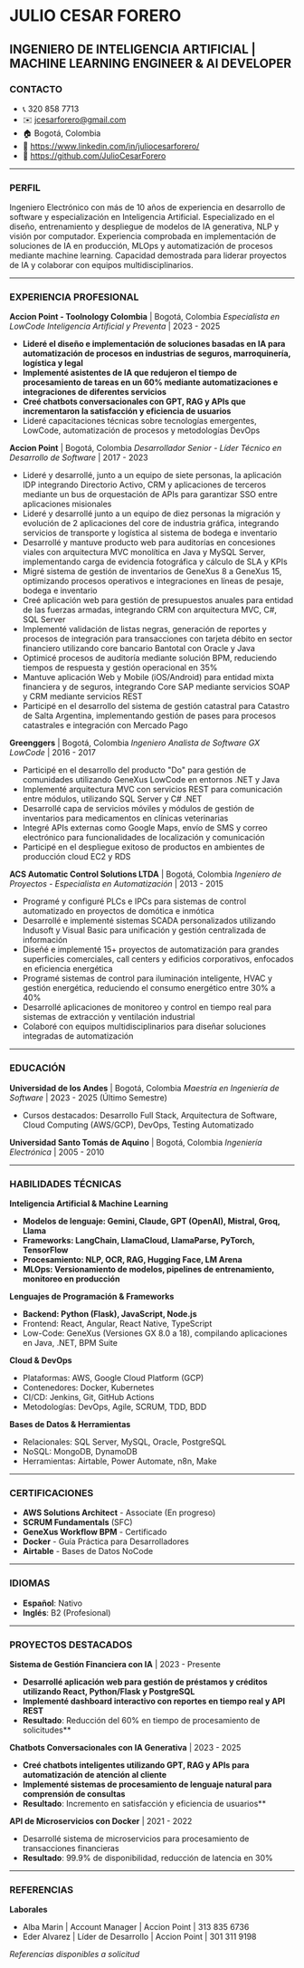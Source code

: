 # JULIO CESAR FORERO
## INGENIERO DE INTELIGENCIA ARTIFICIAL | MACHINE LEARNING ENGINEER & AI DEVELOPER

### CONTACTO

- 📞 320 858 7713
- ✉️ jcesarforero@gmail.com
- 🏠 Bogotá, Colombia
- 🔗 https://www.linkedin.com/in/juliocesarforero/
- 🐙 https://github.com/JulioCesarForero

---

### PERFIL

Ingeniero Electrónico con más de 10 años de experiencia en desarrollo de software y especialización en Inteligencia Artificial. Especializado en el diseño, entrenamiento y despliegue de modelos de IA generativa, NLP y visión por computador. Experiencia comprobada en implementación de soluciones de IA en producción, MLOps y automatización de procesos mediante machine learning. Capacidad demostrada para liderar proyectos de IA y colaborar con equipos multidisciplinarios.

---

### EXPERIENCIA PROFESIONAL

**Accion Point - Toolnology Colombia** | Bogotá, Colombia
*Especialista en LowCode Inteligencia Artificial y Preventa* | 2023 - 2025
- **Lideré el diseño e implementación de soluciones basadas en IA para automatización de procesos en industrias de seguros, marroquinería, logística y legal**
- **Implementé asistentes de IA que redujeron el tiempo de procesamiento de tareas en un 60% mediante automatizaciones e integraciones de diferentes servicios**
- **Creé chatbots conversacionales con GPT, RAG y APIs que incrementaron la satisfacción y eficiencia de usuarios**
- Lideré capacitaciones técnicas sobre tecnologías emergentes, LowCode, automatización de procesos y metodologías DevOps

**Accion Point** | Bogotá, Colombia
*Desarrollador Senior - Líder Técnico en Desarrollo de Software* | 2017 - 2023
- Lideré y desarrollé, junto a un equipo de siete personas, la aplicación IDP integrando Directorio Activo, CRM y aplicaciones de terceros mediante un bus de orquestación de APIs para garantizar SSO entre aplicaciones misionales
- Lideré y desarrollé junto a un equipo de diez personas la migración y evolución de 2 aplicaciones del core de industria gráfica, integrando servicios de transporte y logística al sistema de bodega e inventario
- Desarrollé y mantuve producto web para auditorías en concesiones viales con arquitectura MVC monolítica en Java y MySQL Server, implementando carga de evidencia fotográfica y cálculo de SLA y KPIs
- Migré sistema de gestión de inventarios de GeneXus 8 a GeneXus 15, optimizando procesos operativos e integraciones en líneas de pesaje, bodega e inventario
- Creé aplicación web para gestión de presupuestos anuales para entidad de las fuerzas armadas, integrando CRM con arquitectura MVC, C#, SQL Server
- Implementé validación de listas negras, generación de reportes y procesos de integración para transacciones con tarjeta débito en sector financiero utilizando core bancario Bantotal con Oracle y Java
- Optimicé procesos de auditoría mediante solución BPM, reduciendo tiempos de respuesta y gestión operacional en 35%
- Mantuve aplicación Web y Mobile (iOS/Android) para entidad mixta financiera y de seguros, integrando Core SAP mediante servicios SOAP y CRM mediante servicios REST
- Participé en el desarrollo del sistema de gestión catastral para Catastro de Salta Argentina, implementando gestión de pases para procesos catastrales e integración con Mercado Pago

**Greenggers** | Bogotá, Colombia
*Ingeniero Analista de Software GX LowCode* | 2016 - 2017
- Participé en el desarrollo del producto "Do" para gestión de comunidades utilizando GeneXus LowCode en entornos .NET y Java
- Implementé arquitectura MVC con servicios REST para comunicación entre módulos, utilizando SQL Server y C# .NET
- Desarrollé capa de servicios móviles y módulos de gestión de inventarios para medicamentos en clínicas veterinarias
- Integré APIs externas como Google Maps, envío de SMS y correo electrónico para funcionalidades de localización y comunicación
- Participé en el despliegue exitoso de productos en ambientes de producción cloud EC2 y RDS

**ACS Automatic Control Solutions LTDA** | Bogotá, Colombia
*Ingeniero de Proyectos - Especialista en Automatización* | 2013 - 2015
- Programé y configuré PLCs e IPCs para sistemas de control automatizado en proyectos de domótica e inmótica
- Desarrollé e implementé sistemas SCADA personalizados utilizando Indusoft y Visual Basic para unificación y gestión centralizada de información
- Diseñé e implementé 15+ proyectos de automatización para grandes superficies comerciales, call centers y edificios corporativos, enfocados en eficiencia energética
- Programé sistemas de control para iluminación inteligente, HVAC y gestión energética, reduciendo el consumo energético entre 30% a 40%
- Desarrollé aplicaciones de monitoreo y control en tiempo real para sistemas de extracción y ventilación industrial
- Colaboré con equipos multidisciplinarios para diseñar soluciones integradas de automatización

---

### EDUCACIÓN

**Universidad de los Andes** | Bogotá, Colombia
*Maestría en Ingeniería de Software* | 2023 - 2025 (Último Semestre)
- Cursos destacados: Desarrollo Full Stack, Arquitectura de Software, Cloud Computing (AWS/GCP), DevOps, Testing Automatizado

**Universidad Santo Tomás de Aquino** | Bogotá, Colombia
*Ingeniería Electrónica* | 2005 - 2010

---

### HABILIDADES TÉCNICAS

**Inteligencia Artificial & Machine Learning**
- **Modelos de lenguaje: Gemini, Claude, GPT (OpenAI), Mistral, Groq, Llama**
- **Frameworks: LangChain, LlamaCloud, LlamaParse, PyTorch, TensorFlow**
- **Procesamiento: NLP, OCR, RAG, Hugging Face, LM Arena**
- **MLOps: Versionamiento de modelos, pipelines de entrenamiento, monitoreo en producción**

**Lenguajes de Programación & Frameworks**
- **Backend: Python (Flask), JavaScript, Node.js**
- Frontend: React, Angular, React Native, TypeScript
- Low-Code: GeneXus (Versiones GX 8.0 a 18), compilando aplicaciones en Java, .NET, BPM Suite

**Cloud & DevOps**
- Plataformas: AWS, Google Cloud Platform (GCP)
- Contenedores: Docker, Kubernetes
- CI/CD: Jenkins, Git, GitHub Actions
- Metodologías: DevOps, Agile, SCRUM, TDD, BDD

**Bases de Datos & Herramientas**
- Relacionales: SQL Server, MySQL, Oracle, PostgreSQL
- NoSQL: MongoDB, DynamoDB
- Herramientas: Airtable, Power Automate, n8n, Make

---

### CERTIFICACIONES

- **AWS Solutions Architect** - Associate (En progreso)
- **SCRUM Fundamentals** (SFC)
- **GeneXus Workflow BPM** - Certificado
- **Docker** - Guía Práctica para Desarrolladores
- **Airtable** - Bases de Datos NoCode

---

### IDIOMAS

- **Español**: Nativo
- **Inglés**: B2 (Profesional)

---

### PROYECTOS DESTACADOS

**Sistema de Gestión Financiera con IA** | 2023 - Presente
- **Desarrollé aplicación web para gestión de préstamos y créditos utilizando React, Python/Flask y PostgreSQL**
- **Implementé dashboard interactivo con reportes en tiempo real y API REST**
- **Resultado**: Reducción del 60% en tiempo de procesamiento de solicitudes**

**Chatbots Conversacionales con IA Generativa** | 2023 - 2025
- **Creé chatbots inteligentes utilizando GPT, RAG y APIs para automatización de atención al cliente**
- **Implementé sistemas de procesamiento de lenguaje natural para comprensión de consultas**
- **Resultado**: Incremento en satisfacción y eficiencia de usuarios**

**API de Microservicios con Docker** | 2021 - 2022
- Desarrollé sistema de microservicios para procesamiento de transacciones financieras
- **Resultado**: 99.9% de disponibilidad, reducción de latencia en 30%

---

### REFERENCIAS

**Laborales**
- Alba Marin | Account Manager | Accion Point | 313 835 6736
- Eder Alvarez | Líder de Desarrollo | Accion Point | 301 311 9198

*Referencias disponibles a solicitud*
